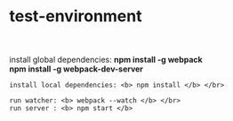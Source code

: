 # test-environment
</br>
</br>
    install global dependencies: 
        <b> npm install -g webpack </b> </br>
        <b> npm install -g webpack-dev-server </b>
        
    install local dependencies: <b> npm install </b> </br>
    
    run watcher: <b> webpack --watch </b> </br> 
    run server : <b> npm start </b>
